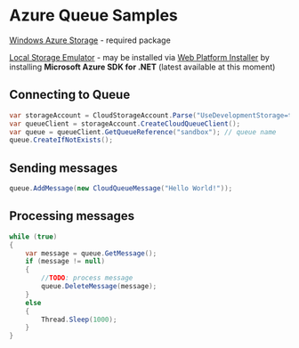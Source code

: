 Azure Queue Samples
===================

[Windows Azure Storage](https://www.nuget.org/packages/WindowsAzure.Storage/) - required package

[Local Storage Emulator](https://azure.microsoft.com/en-us/documentation/articles/storage-use-emulator/) - may be installed via [Web Platform Installer](https://www.microsoft.com/web/downloads/platform.aspx) by installing **Microsoft Azure SDK for .NET** (latest available at this moment)

Connecting to Queue
-------------------

```csharp
var storageAccount = CloudStorageAccount.Parse("UseDevelopmentStorage=true"); // connection string
var queueClient = storageAccount.CreateCloudQueueClient();
var queue = queueClient.GetQueueReference("sandbox"); // queue name
queue.CreateIfNotExists();
```

Sending messages
----------------

```csharp
queue.AddMessage(new CloudQueueMessage("Hello World!"));
```

Processing messages
-------------------

```csharp
while (true)
{
	var message = queue.GetMessage();
	if (message != null)
	{
		//TODO: process message
		queue.DeleteMessage(message);
	}
	else
	{
		Thread.Sleep(1000);
	}
}
```
